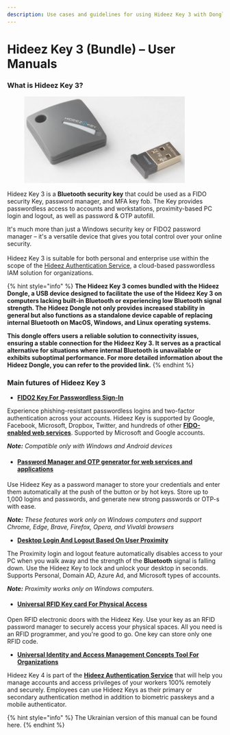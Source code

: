 ```yaml
---
description: Use cases and guidelines for using Hideez Key 3 with Dongle
---
```


# Hideez Key 3 (Bundle) – User Manuals

### What is Hideez Key 3?

<figure><img src=".gitbook/assets/Screenshot_2 (1).png" alt="" width="375"><figcaption></figcaption></figure>

Hideez Key 3  is a **Bluetooth security key** that could be used as a FIDO security Key, password manager, and MFA key fob. The Key provides passwordless access to accounts and workstations, proximity-based PC login and logout, as well as password & OTP autofill.

&#x20;It's much more than just a Windows security key or FIDO2 password manager – it's a versatile device that gives you total control over your online security.\
\
Hideez Key 3 is suitable for both personal and enterprise use within the scope of the [Hideez Authentication Service](https://hideez.com/pages/hideez-authentication-service), a cloud-based passwordless IAM solution for organizations.

{% hint style="info" %}
**The Hideez Key 3 comes bundled with the Hideez Dongle, a USB device designed to facilitate the use of the Hideez Key 3 on computers lacking built-in Bluetooth or experiencing low Bluetooth signal strength. The Hideez Dongle not only provides increased stability in general but also functions as a standalone device capable of replacing internal Bluetooth on MacOS, Windows, and Linux operating systems.**

**This dongle offers users a reliable solution to connectivity issues, ensuring a stable connection for the Hideez Key 3. It serves as a practical alternative for situations where internal Bluetooth is unavailable or exhibits suboptimal performance. For more detailed information about the Hideez Dongle, you can refer to the provided link.**
{% endhint %}

### Main futures of Hideez Key 3

* [**FIDO2 Key For Passwordless Sign-In**](passwordless-fido-authentication-and-2fa/setting-up-passwordless-logins-and-2fa.md)

Experience phishing-resistant passwordless logins and two-factor authentication across your accounts. Hideez Key is supported by Google, Facebook, Microsoft, Dropbox, Twitter, and hundreds of other [**FIDO-enabled web services**](https://hideez.com/pages/supported-services). Supported by Microsoft and Google accounts.

_**Note:** Compatible only with Windows and Android devices_&#x20;

* #### [Password Manager  and OTP generator for web services and applications ](broken-reference)

Use Hideez Key as a password manager to store your credentials and enter them automatically at the push of the button or by hot keys. Store up to 1,000 logins and passwords, and generate new strong passwords or OTP-s with ease.&#x20;

_**Note:** These features work only on Windows computers and support Chrome, Edge, Brave, Firefox, Opera, and Vivaldi browsers_&#x20;

* [**Desktop Login And Logout Based On User Proximity**](broken-reference)

The Proximity login and logout feature automatically disables access to your PC when you walk away and the strength of the **Bluetooth** signal is falling down. Use the Hideez Key to lock and unlock your desktop in seconds. Supports Personal, Domain AD, Azure Ad, and Microsoft types of accounts. &#x20;

_**Note:** Proximity works only on Windows computers._ &#x20;

*   #### [Universal RFID Key card For Physical Access](physical-access/use-hideez-key-as-an-rfid-card.md)



Open RFID electronic doors with the Hideez Key. Use your key as an RFID password manager to securely access your physical spaces. All you need is an RFID programmer, and you're good to go. One key can store only one RFID code.&#x20;

* [**Universal Identity and Access Management Concepts Tool For Organizations**](https://enterprise.hideez.com/hideez-key-enterprise-edition/hideez-key-enterprise-edition)

Hideez Key 4 is part of the [**Hideez Authentication Service**](https://hideez.com/pages/hideez-authentication-service) that will help you manage accounts and access privileges of your workers 100% remotely and securely. Employees can use Hideez Keys as their primary or secondary authentication method in addition to biometric passkeys and a mobile authenticator.&#x20;

{% hint style="info" %}
The Ukrainian version of this manual can be found here.
{% endhint %}
